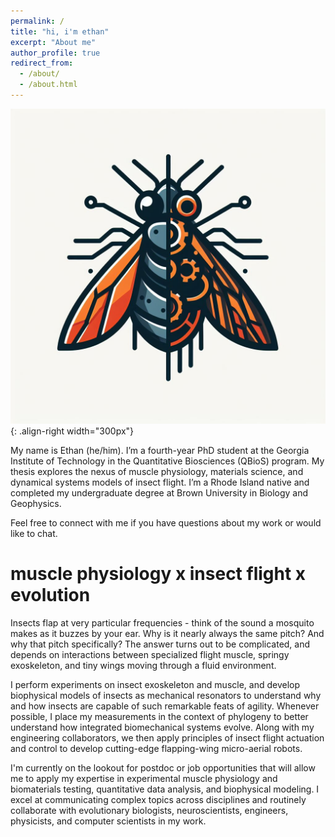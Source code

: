 ```yaml
---
permalink: /
title: "hi, i'm ethan"
excerpt: "About me"
author_profile: true
redirect_from: 
  - /about/
  - /about.html
---
```


![](/images/home_image.png){: .align-right width="300px"}

My name is Ethan (he/him). I’m a fourth-year PhD student at the Georgia Institute of Technology in the Quantitative Biosciences (QBioS) program. My thesis explores the nexus of muscle physiology, materials science, and dynamical systems models of insect flight. I’m a Rhode Island native and completed my undergraduate degree at Brown University in Biology and Geophysics.

Feel free to connect with me if you have questions about my work or would like to chat.

muscle physiology x insect flight x evolution
======
Insects flap at very particular frequencies - think of the sound a mosquito makes as it buzzes by your ear. Why is it nearly always the same pitch? And why that pitch specifically? The answer turns out to be complicated, and depends on interactions between specialized flight muscle, springy exoskeleton, and tiny wings moving through a fluid environment.

I perform experiments on insect exoskeleton and muscle, and develop biophysical models of insects as mechanical resonators to understand why and how insects are capable of such remarkable feats of agility. Whenever possible, I place my measurements in the context of phylogeny to better understand how integrated biomechanical systems evolve. Along with my engineering collaborators, we then apply principles of insect flight actuation and control to develop cutting-edge flapping-wing micro-aerial robots.

I'm currently on the lookout for postdoc or job opportunities that will allow me to apply my expertise in experimental muscle physiology and biomaterials testing, quantitative data analysis, and biophysical modeling. I excel at communicating complex topics across disciplines and routinely collaborate with evolutionary biologists, neuroscientists, engineers, physicists, and computer scientists in my work.

